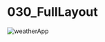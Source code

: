 # 030_FullLayout
![weatherApp](https://github.com/fahmarosyidah/030_FullLayout/assets/115075758/ba4712ac-1d5c-4810-8db1-ee3b2f2b9b57)
